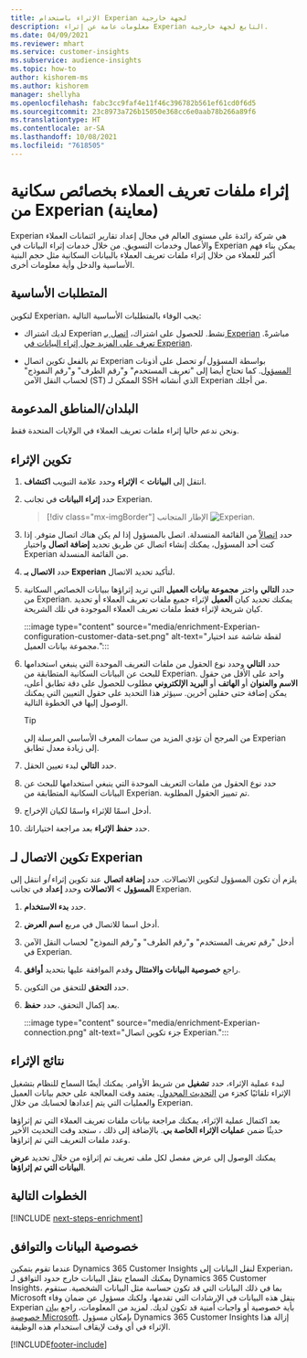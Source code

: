 ```yaml
---
title: الإثراء باستخدام Experian لجهة خارجية
description: معلومات عامة عن إثراء Experian التابع لجهة خارجية.
ms.date: 04/09/2021
ms.reviewer: mhart
ms.service: customer-insights
ms.subservice: audience-insights
ms.topic: how-to
author: kishorem-ms
ms.author: kishorem
manager: shellyha
ms.openlocfilehash: fabc3cc9faf4e11f46c396782b561ef61cd0f6d5
ms.sourcegitcommit: 23c8973a726b15050e368cc6e0aab78b266a89f6
ms.translationtype: HT
ms.contentlocale: ar-SA
ms.lasthandoff: 10/08/2021
ms.locfileid: "7618505"
---
```

# <a name="enrich-customer-profiles-with-demographics-from-experian-preview"></a>إثراء ملفات تعريف العملاء بخصائص سكانية من Experian (معاينة)

Experian هي شركة رائدة على مستوى العالم في مجال إعداد تقارير ائتمانات العملاء والأعمال وخدمات التسويق. من خلال خدمات إثراء البيانات في Experian يمكن بناء فهم أكبر للعملاء من خلال إثراء ملفات تعريف العملاء بالبيانات السكانية مثل حجم البنية الأساسية والدخل وأية معلومات أخرى.

## <a name="prerequisites"></a>المتطلبات الأساسية

لتكوين Experian، يجب الوفاء بالمتطلبات الأساسية التالية: 

- لديك اشتراك Experian نشط. للحصول على اشتراك، [اتصل بـ Experian](https://www.experian.com/marketing-services/contact) مباشرةً. [تعرف على المزيد حول إثراء البيانات في Experian](https://www.experian.com/marketing-services/microsoft?cmpid=ems_web_mci_cdppage).

- تم بالفعل تكوين اتصال Experian بواسطة المسؤول *أو* تحصل على أذونات [المسؤول](permissions.md#administrator). كما تحتاج أيضا إلى "تعريف المستخدم" و"رقم الطرف" و"رقم النموذج" لحساب النقل الآمن (ST) الممكن لـ SSH الذي أنشاته Experian من أجلك.

## <a name="supported-countriesregions"></a>البلدان/المناطق المدعومة

ونحن ندعم حاليا إثراء ملفات تعريف العملاء في الولايات المتحدة فقط.

## <a name="configure-the-enrichment"></a>تكوين الإثراء

1. انتقل إلى **البيانات** > **الإثراء** وحدد علامة التبويب **اكتشاف**.

1. حدد **إثراء البيانات** في تجانب Experian.

   > [!div class="mx-imgBorder"]
   > الإطار المتجانب ![Experian.](media/experian-tile.png "Experian tile")
   > 

1. حدد [اتصالاً](connections.md) من القائمة المنسدلة. اتصل بالمسؤول إذا لم يكن هناك اتصال متوفر. إذا كنت أحد المسؤول، يمكنك إنشاء اتصال عن طريق تحديد **إضافة اتصال** واختيار Experian من القائمة المنسدلة. 

1. حدد **الاتصال بـ Experian** لتأكيد تحديد الاتصال.

1.  حدد **التالي** واختر **مجموعة بيانات العميل** التي تريد إثراؤها ببيانات الخصائص السكانية من Experian. يمكنك تحديد كيان **العميل** لإثراء جميع ملفات تعريف العملاء أو تحديد كيان شريحة لإثراء فقط ملفات تعريف العملاء الموجودة في تلك الشريحة.

    :::image type="content" source="media/enrichment-Experian-configuration-customer-data-set.png" alt-text="لقطة شاشة عند اختيار مجموعة بيانات العميل.":::

1. حدد **التالي** وحدد نوع الحقول من ملفات التعريف الموحدة التي ينبغي استخدامها للبحث عن البيانات السكانية المتطابقة من Experian. واحد على الأقل من حقول **الاسم والعنوان** أو **الهاتف** أو **البريد الإلكتروني** مطلوب للحصول على دقة تطابق أعلى، يمكن إضافة حتى حقلين آخرين. سيؤثر هذا التحديد على حقول التعيين التي يمكنك الوصول إليها في الخطوة التالية.

    > [!TIP]
    > من المرجح أن تؤدي المزيد من سمات المعرف الأساسي المرسلة إلى Experian إلى زيادة معدل تطابق.

1. حدد **التالي** لبدء تعيين الحقل.

1. حدد نوع الحقول من ملفات التعريف الموحدة التي ينبغي استخدامها للبحث عن البيانات السكانية المتطابقة من Experian. تم تمييز الحقول المطلوبة.

1. أدخل اسمًا للإثراء واسمًا لكيان الإخراج.

1. حدد **حفظ الإثراء** بعد مراجعة اختياراتك.

## <a name="configure-the-connection-for-experian"></a>تكوين الاتصال لـ Experian 

يلزم أن تكون المسؤول لتكوين الاتصالات. حدد **إضافة اتصال** عند تكوين إثراء *أو* انتقل إلى **المسؤول** > **الاتصالات** وحدد **إعداد** في تجانب Experian.

1. حدد **بدء الاستخدام‬**.

1. أدخل اسما للاتصال في مربع **اسم العرض**.

1. أدخل "رقم تعريف المستخدم" و"رقم الطرف" و"رقم النموذج" لحساب النقل الآمن في Experian.

1. راجع **خصوصية البيانات والامتثال** وقدم الموافقة عليها بتحديد **أوافق**.

1. حدد **التحقق** للتحقق من التكوين.

1. بعد إكمال التحقق، حدد **حفظ**.
   
   :::image type="content" source="media/enrichment-Experian-connection.png" alt-text="جزء تكوين اتصال Experian.":::

## <a name="enrichment-results"></a>نتائج الإثراء

لبدء عملية الإثراء، حدد **تشغيل** من شريط الأوامر. يمكنك أيضًا السماح للنظام بتشغيل الإثراء تلقائيًا كجزء من [التحديث المجدول](system.md#schedule-tab). يعتمد وقت المعالجة على حجم بيانات العميل والعمليات التي يتم إعدادها لحسابك من خلال Experian.

بعد اكتمال عملية الإثراء، يمكنك مراجعة بيانات ملفات تعريف العملاء التي تم إثراؤها حديثًا ضمن **عمليات الإثراء الخاصة بي**. بالإضافة إلى ذلك ، ستجد وقت التحديث الأخير وعدد ملفات التعريف التي تم إثراؤها.

يمكنك الوصول إلى عرض مفصل لكل ملف تعريف تم إثراؤه من خلال تحديد **عرض البيانات التي تم إثراؤها**.

## <a name="next-steps"></a>الخطوات التالية

[!INCLUDE [next-steps-enrichment](../includes/next-steps-enrichment.md)]

## <a name="data-privacy-and-compliance"></a>خصوصية البيانات والتوافق

عندما تقوم بتمكين Dynamics 365 Customer Insights لنقل البيانات إلى Experian، يمكنك السماح بنقل البيانات خارج حدود التوافق لـ Dynamics 365 Customer Insights، بما في ذلك البيانات التي قد تكون حساسة مثل البيانات الشخصية. ستقوم Microsoft بنقل هذه البيانات في الإرشادات التي تقدمها، ولكنك مسؤول عن ضمان وفاء Experian بأية خصوصية أو واجبات أمنية قد تكون لديك. لمزيد من المعلومات، راجع [بيان خصوصية Microsoft](https://go.microsoft.com/fwlink/?linkid=396732).
بإمكان مسؤول Dynamics 365 Customer Insights إزالة هذا الإثراء في أي وقت لإيقاف استخدام هذه الوظيفة.


[!INCLUDE[footer-include](../includes/footer-banner.md)]
